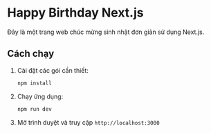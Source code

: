 # Happy Birthday Next.js

Đây là một trang web chúc mừng sinh nhật đơn giản sử dụng Next.js.

## Cách chạy

1. Cài đặt các gói cần thiết:
   ```sh
   npm install
   ```

2. Chạy ứng dụng:
   ```sh
   npm run dev
   ```

3. Mở trình duyệt và truy cập `http://localhost:3000`
